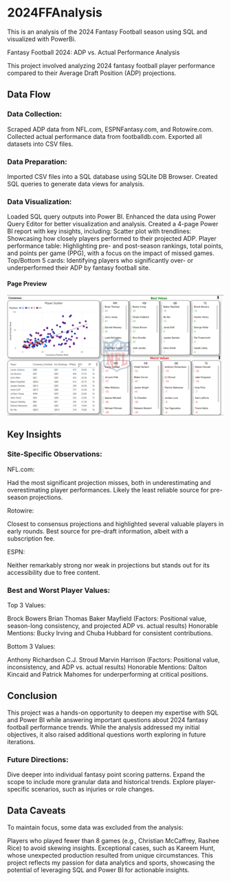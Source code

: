 # 2024FFAnalysis
This is an analysis of the 2024 Fantasy Football season using SQL and visualized with PowerBi.

Fantasy Football 2024: ADP vs. Actual Performance Analysis

This project involved analyzing 2024 fantasy football player performance compared to their Average Draft Position (ADP) projections.

## Data Flow

### Data Collection:

Scraped ADP data from NFL.com, ESPNFantasy.com, and Rotowire.com.
Collected actual performance data from footballdb.com.
Exported all datasets into CSV files.

### Data Preparation:

Imported CSV files into a SQL database using SQLite DB Browser.
Created SQL queries to generate data views for analysis.

### Data Visualization:

Loaded SQL query outputs into Power BI.
Enhanced the data using Power Query Editor for better visualization and analysis.
Created a 4-page Power BI report with key insights, including:
  Scatter plot with trendlines: Showcasing how closely players performed to their projected ADP.
  Player performance table: Highlighting pre- and post-season rankings, total points, and points per game (PPG), with a        focus on the impact of missed games.
  Top/Bottom 5 cards: Identifying players who significantly over- or underperformed their ADP by fantasy football site.
#### Page Preview
![Consensus Page](./ConPic.png)
  
## Key Insights

### Site-Specific Observations:
NFL.com:

Had the most significant projection misses, both in underestimating and overestimating player performances.
Likely the least reliable source for pre-season projections.

Rotowire:

Closest to consensus projections and highlighted several valuable players in early rounds.
Best source for pre-draft information, albeit with a subscription fee.

ESPN:

Neither remarkably strong nor weak in projections but stands out for its accessibility due to free content.

### Best and Worst Player Values:

Top 3 Values:

  Brock Bowers
  Brian Thomas
  Baker Mayfield
  (Factors: Positional value, season-long consistency, and projected ADP vs. actual results)
  Honorable Mentions: Bucky Irving and Chuba Hubbard for consistent contributions.

Bottom 3 Values:

  Anthony Richardson
  C.J. Stroud
  Marvin Harrison
  (Factors: Positional value, inconsistency, and ADP vs. actual results)
  Honorable Mentions: Dalton Kincaid and Patrick Mahomes for underperforming at critical positions.

## Conclusion

This project was a hands-on opportunity to deepen my expertise with SQL and Power BI while answering important questions about 2024 fantasy football performance trends. While the analysis addressed my initial objectives, it also raised additional questions worth exploring in future iterations.

### Future Directions:

Dive deeper into individual fantasy point scoring patterns.
Expand the scope to include more granular data and historical trends.
Explore player-specific scenarios, such as injuries or role changes.

## Data Caveats

To maintain focus, some data was excluded from the analysis:

Players who played fewer than 8 games (e.g., Christian McCaffrey, Rashee Rice) to avoid skewing insights.
Exceptional cases, such as Kareem Hunt, whose unexpected production resulted from unique circumstances.
This project reflects my passion for data analytics and sports, showcasing the potential of leveraging SQL and Power BI for actionable insights.
